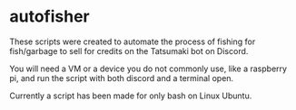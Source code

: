 # autofisher
These scripts were created to automate the process of fishing for fish/garbage to sell for credits on the Tatsumaki bot on Discord.

You will need a VM or a device you do not commonly use, like a raspberry pi, and run the script with both discord and a terminal open.

Currently a script has been made for only bash on Linux Ubuntu.
